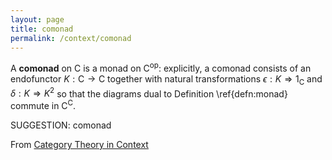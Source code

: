 ```yaml
---
layout: page
title: comonad
permalink: /context/comonad
---
```


A **comonad** on $\mathsf{C}$ is a monad on $\mathsf{C}^\mathrm{op}$: explicitly, a comonad consists of an endofunctor $K : \mathsf{C} \to \mathsf{C}$ together with natural transformations $\epsilon : K \Rightarrow 1_\mathsf{C}$ and $\delta : K \Rightarrow K^2$ so that the diagrams dual to Definition \ref{defn:monad} commute in $\mathsf{C}^\mathsf{C}$.


SUGGESTION: comonad

From [Category Theory in Context](https://mathgloss.github.io/MathGloss/context.html)
